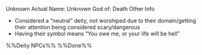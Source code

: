 Unknown
Actual Name: Unknown
God of: Death
Other Info
- Considered a “neutral” deity, not worshiped due to their domain/getting their attention being considered scary/dangerous
- Having their symbol means “You owe me, or your life will be hell”

%%Deity NPCs%%
%%Done%%